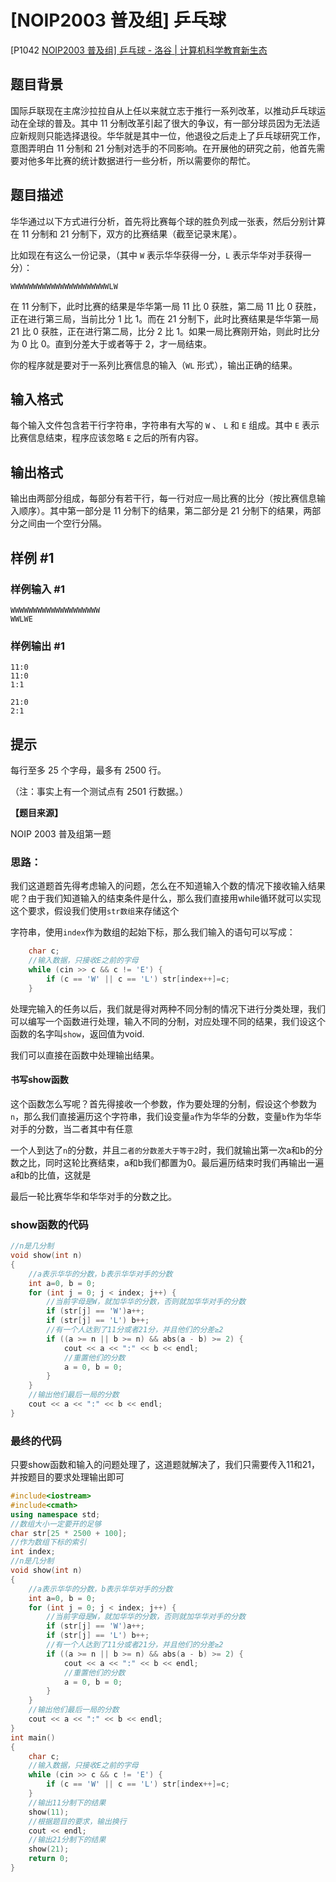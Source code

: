 # [NOIP2003 普及组] 乒乓球

[P1042 [NOIP2003 普及组\] 乒乓球 - 洛谷 | 计算机科学教育新生态](https://www.luogu.com.cn/problem/P1042)

## 题目背景

国际乒联现在主席沙拉拉自从上任以来就立志于推行一系列改革，以推动乒乓球运动在全球的普及。其中 $11$ 分制改革引起了很大的争议，有一部分球员因为无法适应新规则只能选择退役。华华就是其中一位，他退役之后走上了乒乓球研究工作，意图弄明白 $11$ 分制和 $21$ 分制对选手的不同影响。在开展他的研究之前，他首先需要对他多年比赛的统计数据进行一些分析，所以需要你的帮忙。

## 题目描述

华华通过以下方式进行分析，首先将比赛每个球的胜负列成一张表，然后分别计算在 $11$ 分制和 $21$ 分制下，双方的比赛结果（截至记录末尾）。

比如现在有这么一份记录，（其中 $\texttt W$ 表示华华获得一分，$\texttt L$ 表示华华对手获得一分）：

$\texttt{WWWWWWWWWWWWWWWWWWWWWWLW}$

在 $11$ 分制下，此时比赛的结果是华华第一局 $11$ 比 $0$ 获胜，第二局 $11$ 比 $0$ 获胜，正在进行第三局，当前比分 $1$ 比 $1$。而在 $21$ 分制下，此时比赛结果是华华第一局 $21$ 比 $0$ 获胜，正在进行第二局，比分 $2$ 比 $1$。如果一局比赛刚开始，则此时比分为 $0$ 比 $0$。直到分差大于或者等于 $2$，才一局结束。

你的程序就是要对于一系列比赛信息的输入（$\texttt{WL}$ 形式），输出正确的结果。

## 输入格式

每个输入文件包含若干行字符串，字符串有大写的 $\texttt W$ 、 $\texttt L$ 和 $\texttt E$ 组成。其中 $\texttt E$ 表示比赛信息结束，程序应该忽略 $\texttt E$ 之后的所有内容。

## 输出格式

输出由两部分组成，每部分有若干行，每一行对应一局比赛的比分（按比赛信息输入顺序）。其中第一部分是 $11$ 分制下的结果，第二部分是 $21$ 分制下的结果，两部分之间由一个空行分隔。

## 样例 #1

### 样例输入 #1

```
WWWWWWWWWWWWWWWWWWWW
WWLWE
```

### 样例输出 #1

```
11:0
11:0
1:1

21:0
2:1
```

## 提示

每行至多 $25$ 个字母，最多有 $2500$ 行。

（注：事实上有一个测试点有 $2501$ 行数据。）

**【题目来源】**

NOIP 2003 普及组第一题





### 思路：

我们这道题首先得考虑输入的问题，怎么在不知道输入个数的情况下接收输入结果呢？由于我们知道输入的结束条件是什么，那么我们直接用while循环就可以实现这个要求，假设我们使用``str数组``来存储这个

字符串，使用``index``作为数组的起始下标，那么我们输入的语句可以写成：

```cpp
	char c;
	//输入数据，只接收E之前的字母
	while (cin >> c && c != 'E') {
		if (c == 'W' || c == 'L') str[index++]=c;
	}
```

处理完输入的任务以后，我们就是得对两种不同分制的情况下进行分类处理，我们可以编写一个函数进行处理，输入不同的分制，对应处理不同的结果，我们设这个函数的名字叫`show`，返回值为void.

我们可以直接在函数中处理输出结果。

#### 书写show函数

这个函数怎么写呢？首先得接收一个参数，作为要处理的分制，假设这个参数为`n`，那么我们直接遍历这个字符串，我们设变量`a`作为华华的分数，变量`b`作为华华对手的分数，当二者其中有任意

一个人到达了`n`的分数，并且``二者的分数差大于等于2``时，我们就输出第一次a和b的分数之比，同时这轮比赛结束，a和b我们都置为0。最后遍历结束时我们再输出一遍a和b的比值，这就是

最后一轮比赛华华和华华对手的分数之比。

### show函数的代码

```cpp
//n是几分制
void show(int n)
{
	//a表示华华的分数，b表示华华对手的分数
	int a=0, b = 0;
	for (int j = 0; j < index; j++) {
		//当前字母是W，就加华华的分数，否则就加华华对手的分数
		if (str[j] == 'W')a++;
		if (str[j] == 'L') b++;
		//有一个人达到了11分或者21分，并且他们的分差≥2
		if ((a >= n || b >= n) && abs(a - b) >= 2) {
			cout << a << ":" << b << endl;
			//重置他们的分数
			a = 0, b = 0;
		}
	}
	//输出他们最后一局的分数
	cout << a << ":" << b << endl;
}
```

### 最终的代码

只要show函数和输入的问题处理了，这道题就解决了，我们只需要传入11和21，并按题目的要求处理输出即可

```cpp
#include<iostream>
#include<cmath>
using namespace std;
//数组大小一定要开的足够
char str[25 * 2500 + 100];
//作为数组下标的索引
int index;
//n是几分制
void show(int n)
{
	//a表示华华的分数，b表示华华对手的分数
	int a=0, b = 0;
	for (int j = 0; j < index; j++) {
		//当前字母是W，就加华华的分数，否则就加华华对手的分数
		if (str[j] == 'W')a++;
		if (str[j] == 'L') b++;
		//有一个人达到了11分或者21分，并且他们的分差≥2
		if ((a >= n || b >= n) && abs(a - b) >= 2) {
			cout << a << ":" << b << endl;
			//重置他们的分数
			a = 0, b = 0;
		}
	}
	//输出他们最后一局的分数
	cout << a << ":" << b << endl;
}
int main()
{
	char c;
	//输入数据，只接收E之前的字母
	while (cin >> c && c != 'E') {
		if (c == 'W' || c == 'L') str[index++]=c;
	}
	//输出11分制下的结果
	show(11);
	//根据题目的要求，输出换行
	cout << endl;
	//输出21分制下的结果
	show(21);
	return 0;
}
```



